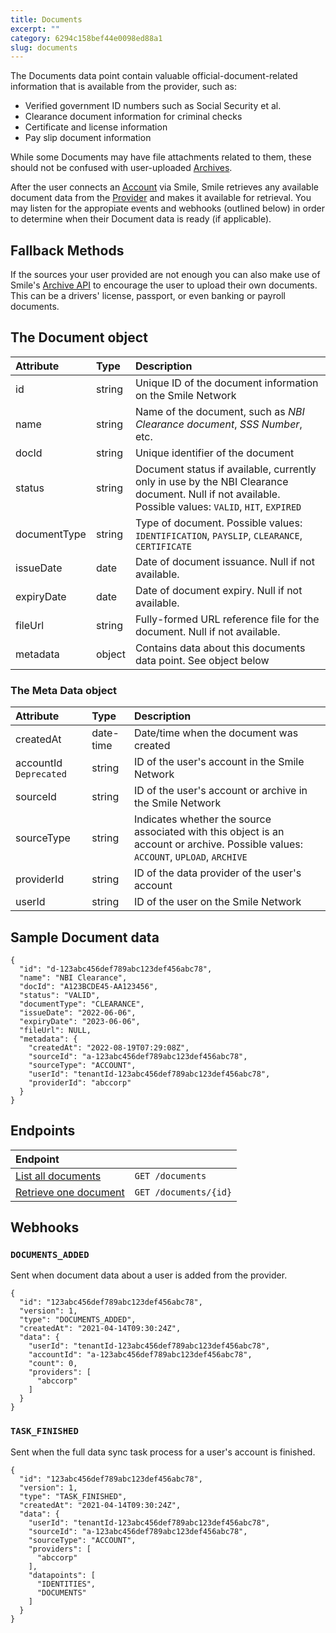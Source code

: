 ```yaml
---
title: Documents
excerpt: ""
category: 6294c158bef44e0098ed88a1
slug: documents
---
```



The Documents data point contain valuable official-document-related information that is available from the provider, such as:

- Verified government ID numbers such as Social Security et al.
- Clearance document information for criminal checks
- Certificate and license information
- Pay slip document information

While some Documents may have file attachments related to them, these should not be confused with user-uploaded [Archives](/reference/archives).

After the user connects an [Account](/reference/accounts) via Smile, Smile retrieves any available document data from the [Provider](/reference/providers) and makes it available for retrieval. You may listen for the appropiate events and webhooks (outlined below) in order to determine when their Document data is ready (if applicable).

## Fallback Methods

If the sources your user provided are not enough you can also make use of Smile's [Archive API](/reference/archives) to encourage the user to upload their own documents. This can be a drivers' license, passport, or even banking or payroll documents.

## The Document object

| Attribute  | Type   | Description |
| :--------- | :----- | :------- |
| id | string | Unique ID of the document information on the Smile Network |
| name | string | Name of the document, such as *NBI Clearance document*, *SSS Number*, etc. |
| docId | string | Unique identifier of the document |
| status | string | Document status if available, currently only in use by the NBI Clearance document. Null if not available. Possible values: `VALID`, `HIT`, `EXPIRED` |
| documentType | string | Type of document. Possible values: `IDENTIFICATION`, `PAYSLIP`, `CLEARANCE`, `CERTIFICATE` |
| issueDate | date | Date of document issuance. Null if not available. |
| expiryDate | date | Date of document expiry. Null if not available. |
| fileUrl | string | Fully-formed URL reference file for the document. Null if not available. |
| metadata | object | Contains data about this documents data point. See object below |

### The Meta Data object

| Attribute  | Type   | Description |
| :--------- | :----- | :------- |
| createdAt | date-time | Date/time when the document was created |
| accountId `Deprecated` | string | ID of the user's account in the Smile Network |
| sourceId | string | ID of the user's account or archive in the Smile Network |
| sourceType | string | Indicates whether the source associated with this object is an account or archive. Possible values: `ACCOUNT`, `UPLOAD`, `ARCHIVE` |
| providerId | string | ID of the data provider of the user's account |
| userId | string | ID of the user on the Smile Network |


## Sample Document data

```
{
  "id": "d-123abc456def789abc123def456abc78",
  "name": "NBI Clearance",
  "docId": "A123BCDE45-AA123456",
  "status": "VALID",
  "documentType": "CLEARANCE",
  "issueDate": "2022-06-06",
  "expiryDate": "2023-06-06",
  "fileUrl": NULL,
  "metadata": {
    "createdAt": "2022-08-19T07:29:08Z",
    "sourceId": "a-123abc456def789abc123def456abc78",
    "sourceType": "ACCOUNT",
    "userId": "tenantId-123abc456def789abc123def456abc78",
    "providerId": "abccorp"
  }
}
```

## Endpoints

| Endpoint | |
| :------- | :---- |
| [List all documents](/reference/list-documents-1) | `GET /documents` |
| [Retrieve one document](/reference/get-document-1) | `GET /documents/{id}` |

## Webhooks

### `DOCUMENTS_ADDED`

Sent when document data about a user is added from the provider.

```
{
  "id": "123abc456def789abc123def456abc78",
  "version": 1,
  "type": "DOCUMENTS_ADDED",
  "createdAt": "2021-04-14T09:30:24Z",
  "data": {
    "userId": "tenantId-123abc456def789abc123def456abc78",
    "accountId": "a-123abc456def789abc123def456abc78",
    "count": 0,
    "providers": [
      "abccorp"
    ]
  }
}
```

### `TASK_FINISHED`

Sent when the full data sync task process for a user's account is finished.

```
{
  "id": "123abc456def789abc123def456abc78",
  "version": 1,
  "type": "TASK_FINISHED",
  "createdAt": "2021-04-14T09:30:24Z",
  "data": {
    "userId": "tenantId-123abc456def789abc123def456abc78",
    "sourceId": "a-123abc456def789abc123def456abc78",
    "sourceType": "ACCOUNT",
    "providers": [
      "abccorp"
    ],
    "datapoints": [
      "IDENTITIES",
      "DOCUMENTS"
    ]
  }
}
```
